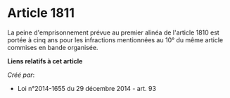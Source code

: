 # Article 1811

La peine d'emprisonnement prévue au premier alinéa de l'article 1810 est portée à cinq ans pour les infractions mentionnées
au 10° du même article commises en bande organisée.

**Liens relatifs à cet article**

_Créé par_:

  - Loi n°2014-1655 du 29 décembre 2014 - art. 93
